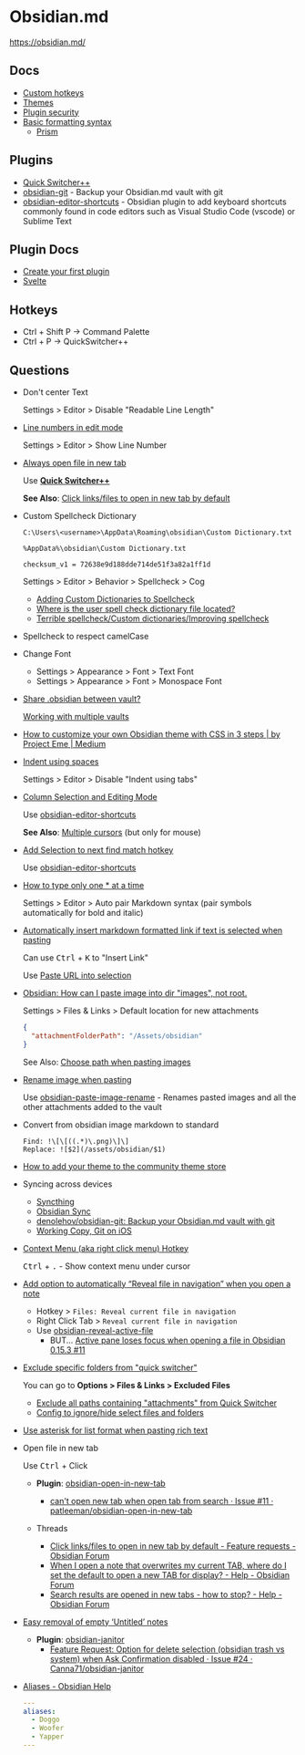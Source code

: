 # Obsidian.md

<https://obsidian.md/>

## Docs

* [Custom hotkeys](https://help.obsidian.md/Customization/Custom+hotkeys)
* [Themes](https://help.obsidian.md/Extending+Obsidian/Themes)
* [Plugin security](https://help.obsidian.md/Extending+Obsidian/Plugin+security)
* [Basic formatting syntax](https://help.obsidian.md/Editing+and+formatting/Basic+formatting+syntax#Code%20blocks)
  * [Prism](https://prismjs.com/#supported-languages)

## Plugins

* [Quick Switcher++](https://github.com/darlal/obsidian-switcher-plus)
* [obsidian-git](https://github.com/denolehov/obsidian-git) - Backup your Obsidian.md vault with git
* [obsidian-editor-shortcuts](https://github.com/timhor/obsidian-editor-shortcuts) - Obsidian plugin to add keyboard shortcuts commonly found in code editors such as Visual Studio Code (vscode) or Sublime Text

## Plugin Docs

* [Create your first plugin](https://marcus.se.net/obsidian-plugin-docs/getting-started/create-your-first-plugin)
* [Svelte](https://marcus.se.net/obsidian-plugin-docs/getting-started/svelte)

## Hotkeys

* Ctrl + Shift P -> Command Palette
* Ctrl + P -> QuickSwitcher++

## Questions

* Don't center Text

  Settings > Editor > Disable "Readable Line Length"

* [Line numbers in edit mode](https://forum.obsidian.md/t/line-numbers-in-edit-mode-core-function-or-css-theme/21403)

  Settings > Editor > Show Line Number

* [Always open file in new tab](https://www.reddit.com/r/ObsidianMD/comments/10k4011/always_open_file_in_new_tab/)

  Use [**Quick Switcher++**](https://github.com/darlal/obsidian-switcher-plus)

  **See Also**: [Click links/files to open in new tab by default](https://forum.obsidian.md/t/click-links-files-to-open-in-new-tab-by-default/7347)

* Custom Spellcheck Dictionary

  ```none
  C:\Users\<username>\AppData\Roaming\obsidian\Custom Dictionary.txt
  ```

  ```none
  %AppData%\obsidian\Custom Dictionary.txt
  ```

  ```none
  checksum_v1 = 72638e9d188dde714de51f3a82a1ff1d
  ```
  
  Settings > Editor > Behavior > Spellcheck > Cog

  * [Adding Custom Dictionaries to Spellcheck](https://forum.obsidian.md/t/adding-custom-dictionaries-to-spellcheck/5221)
  * [Where is the user spell check dictionary file located?](https://forum.obsidian.md/t/where-is-the-user-spell-check-dictionary-file-located/35714)
  * [Terrible spellcheck/Custom dictionaries/Improving spellcheck](https://forum.obsidian.md/t/terrible-spellcheck-custom-dictionaries-improving-spellcheck/32302)

* Spellcheck to respect camelCase

* Change Font
  * Settings > Appearance > Font > Text Font
  * Settings > Appearance > Font > Monospace Font

* [Share .obsidian between vault?](https://forum.obsidian.md/t/share-obsidian-between-vault/12224)

  [Working with multiple vaults](https://help.obsidian.md/How+to/Working+with+multiple+vaults)

* [How to customize your own Obsidian theme with CSS in 3 steps | by Project Eme | Medium](https://projecteme.medium.com/how-to-customise-your-own-obsidian-css-in-3-steps-ae319e53f5d4)

* [Indent using spaces](https://forum.obsidian.md/t/use-tabs-off-only-replaces-tabs-with-spaces-in-lists/3583)

  Settings > Editor > Disable "Indent using tabs"

* [Column Selection and Editing Mode](https://forum.obsidian.md/t/column-selection-and-editing-mode/32191)

  Use [obsidian-editor-shortcuts](https://github.com/timhor/obsidian-editor-shortcuts)

  **See Also**: [Multiple cursors](https://help.obsidian.md/Editing+and+formatting/Multiple+cursors) (but only for mouse)

* [Add Selection to next find match hotkey](https://forum.obsidian.md/t/add-selection-to-next-find-match-hotkey/2226)

  Use [obsidian-editor-shortcuts](https://github.com/timhor/obsidian-editor-shortcuts)

* [How to type only one * at a time](https://www.reddit.com/r/ObsidianMD/comments/sz402s/how_to_type_only_one_at_a_time/)

  Settings > Editor > Auto pair Markdown syntax (pair symbols automatically for bold and italic)


* [Automatically insert markdown formatted link if text is selected when pasting](https://forum.obsidian.md/t/automatically-insert-markdown-formatted-link-if-text-is-selected-when-pasting/3646)


  Can use <kbd>Ctrl</kbd> + <kbd>K</kbd> to "Insert Link"

  Use [Paste URL into selection](https://github.com/denolehov/obsidian-url-into-selection)

* [Obsidian: How can I paste image into dir "images", not root.](https://www.reddit.com/r/ObsidianMD/comments/rvkhj9/obsidian_how_can_i_paste_image_into_dir_images/?utm_source=share&utm_medium=web2x&context=3)

  Settings > Files & Links > Default location for new attachments

  ```json
  {
    "attachmentFolderPath": "/Assets/obsidian"
  }
  ```
  
  See Also: [Choose path when pasting images](https://forum.obsidian.md/t/choose-path-when-pasting-images/738)

* [Rename image when pasting](https://www.reddit.com/r/ObsidianMD/comments/u75xqu/introducing_paste_image_rename_plugin/)

  Use [obsidian-paste-image-rename](https://github.com/reorx/obsidian-paste-image-rename) - Renames pasted images and all the other attachments added to the vault

* Convert from obsidian image markdown to standard

  ```none
  Find: !\[\[((.*)\.png)\]\]
  Replace: ![$2](/assets/obsidian/$1)
  ```

* [How to add your theme to the community theme store](https://publish.obsidian.md/hub/04+-+Guides%2C+Workflows%2C+%26+Courses/Guides/How+to+add+your+theme+to+the+community+theme+store)

* Syncing across devices

  * [Syncthing](https://syncthing.net/)
  * [Obsidian Sync](https://obsidian.md/sync)
  * [denolehov/obsidian-git: Backup your Obsidian.md vault with git](https://github.com/denolehov/obsidian-git)
  * [Working Copy, Git on iOS](https://workingcopy.app/)

* [Context Menu (aka right click menu) Hotkey](https://forum.obsidian.md/t/context-menu-aka-right-click-menu-hotkey/22059)

  <kbd>Ctrl</kbd> + <kbd>.</kbd> - Show context menu under cursor


* [Add option to automatically “Reveal file in navigation” when you open a note](https://forum.obsidian.md/t/add-option-to-automatically-reveal-file-in-navigation-when-you-open-a-note/9429)

  * Hotkey > `Files: Reveal current file in navigation`
  * Right Click Tab > `Reveal current file in navigation`
  * Use [obsidian-reveal-active-file](https://github.com/shichongrui/obsidian-reveal-active-file)
    * BUT... [Active pane loses focus when opening a file in Obsidian 0.15.3 #11](https://github.com/shichongrui/obsidian-reveal-active-file/issues/11)

* [Exclude specific folders from "quick switcher"](https://www.reddit.com/r/ObsidianMD/comments/nr22jo/exclude_specific_folders_from_quick_switcher/)

  You can go to **Options > Files & Links > Excluded Files**

  * [Exclude all paths containing "attachments" from Quick Switcher](https://www.reddit.com/r/ObsidianMD/comments/vqdf4m/exclude_all_paths_containing_attachments_from/)
  * [Config to ignore/hide select files and folders](https://forum.obsidian.md/t/config-to-ignore-hide-select-files-and-folders/4186)

* [Use asterisk for list format when pasting rich text](https://forum.obsidian.md/t/use-asterisk-for-list-format-when-pasting-rich-text/77035)

* Open file in new tab

  Use <kbd>Ctrl</kbd> + Click

  * **Plugin**: [obsidian-open-in-new-tab](https://github.com/patleeman/obsidian-open-in-new-tab)
    * [can't open new tab when open tab from search · Issue #11 · patleeman/obsidian-open-in-new-tab](https://github.com/patleeman/obsidian-open-in-new-tab/issues/11)

  * Threads
    * [Click links/files to open in new tab by default - Feature requests - Obsidian Forum](https://forum.obsidian.md/t/click-links-files-to-open-in-new-tab-by-default/7347)
    * [When I open a note that overwrites my current TAB, where do I set the default to open a new TAB for display? - Help - Obsidian Forum](https://forum.obsidian.md/t/when-i-open-a-note-that-overwrites-my-current-tab-where-do-i-set-the-default-to-open-a-new-tab-for-display/55914/2)
    * [Search results are opened in new tabs - how to stop? - Help - Obsidian Forum](https://forum.obsidian.md/t/seach-results-are-opened-in-new-tabs-how-to-stop/62842/3)

* [Easy removal of empty ‘Untitled’ notes](https://forum.obsidian.md/t/ease-removal-of-empty-untitled-notes/4120)

  * **Plugin**: [obsidian-janitor](https://github.com/Canna71/obsidian-janitor)
    * [Feature Request: Option for delete selection (obsidian trash vs system) when Ask Confirmation disabled · Issue #24 · Canna71/obsidian-janitor](https://github.com/Canna71/obsidian-janitor/issues/24)

* [Aliases - Obsidian Help](https://help.obsidian.md/Linking+notes+and+files/Aliases)

    ```yaml
    ---
    aliases:
      - Doggo
      - Woofer
      - Yapper
    ---
    ```
